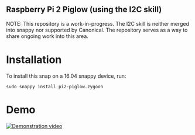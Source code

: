 ## Raspberry Pi 2 Piglow (using the I2C skill)

NOTE: This repository is a work-in-progress. The I2C skill is neither merged
into snappy nor supported by Canonical. The repository serves as a way to share
ongoing work into this area.

# Installation

To install this snap on a 16.04 snappy device, run:

```
sudo snappy install pi2-piglow.zygoon
```

# Demo

[![Demonstration video](https://i.vimeocdn.com/video/556514659.jpg?mw=1200&mh=675&q=70)](https://vimeo.com/155690419)
